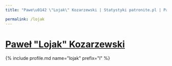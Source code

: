 ```yaml
---
title: "Pawe\u0142 \"Lojak\" Kozarzewski | Statystyki patronite.pl | Patromierz"

permalink: /lojak
---
```


# [Paweł "Lojak" Kozarzewski](https://patronite.pl/lojak)

{% include profile.md name="lojak" prefix="l" %}
